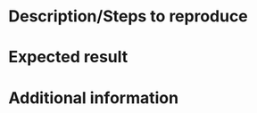 <!--
Questions:
  https://groups.google.com/forum/#!forum/loopbackjs
  https://gitter.im/strongloop/loopback
Immediate support:
  https://strongloop.com/api-connect-faqs/
  https://strongloop.com/node-js/subscription-plans/
-->

# Description/Steps to reproduce

<!--
If feature: A description of the feature
If bug: Steps to reproduce + link to sample repo
-->

# Expected result

<!--
Also include actual results if bug
-->

# Additional information

<!--
Copy+paste the output of these two commands:
  node -e 'console.log(process.platform, process.arch, process.versions.node)'
  npm ls --prod --depth 0 | grep loopback
-->
